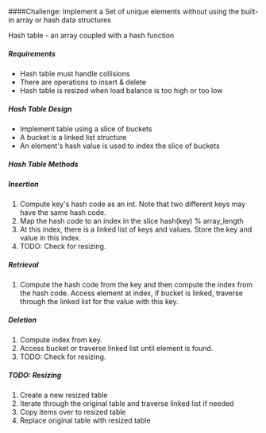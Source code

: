 ####Challenge: Implement a Set of unique elements without using the built-in array or hash data structures


Hash table - an array coupled with a hash function

##### Requirements

* Hash table must handle collisions
* There are operations to insert & delete
* Hash table is resized when load balance is too high or too low


##### Hash Table Design

* Implement table using a slice of buckets
* A bucket is a linked list structure
* An element's hash value is used to index the slice of buckets

##### Hash Table Methods

##### Insertion
1. Compute key's hash code as an int. Note that two different keys may have the same hash code.
2. Map the hash code to an index in the slice
		hash(key) % array_length
3. At this index, there is a linked list of keys and values. Store the key and value in this index.
4. TODO: Check for resizing.

##### Retrieval
1. Compute the hash code from the key and then compute the index from the hash code. Access element
    at index, if bucket is linked, traverse through the linked list for the value with this key.

##### Deletion
1. Compute index from key.
2. Access bucket or traverse linked list until element is found.
3. TODO: Check for resizing.

##### TODO: Resizing
1. Create a new resized table
2. Iterate through the original table and traverse linked list if needed
3. Copy items over to resized table
4. Replace original table with resized table